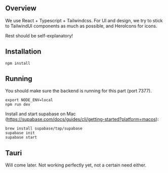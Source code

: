 ## Overview
We use React + Typescript + Tailwindcss. For UI and design, we try to stick to TailwindUI components as much as possible, and HeroIcons for icons.

Rest should be self-explanatory!

## Installation
`npm install`


## Running
You should make sure the backend is running for this part (port 7377).

```
export NODE_ENV=local
npm run dev
```

Install and start supabase on Mac (https://supabase.com/docs/guides/cli/getting-started?platform=macos):
```
brew install supabase/tap/supabase
supabase init
supabase start
```

## Tauri
Will come later. Not working perfectly yet, not a certain need either.